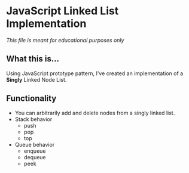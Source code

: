 # JavaScript Linked List Implementation
*This file is meant for educational purposes only*

## What this is...
Using JavaScript prototype pattern, I've created an implementation of a **Singly** Linked Node List.

## Functionality 
- You can arbitrarily add and delete nodes from a singly linked list.
- Stack behavior
  * push 
  * pop 
  * top
- Queue behavior
  * enqueue
  * dequeue
  * peek